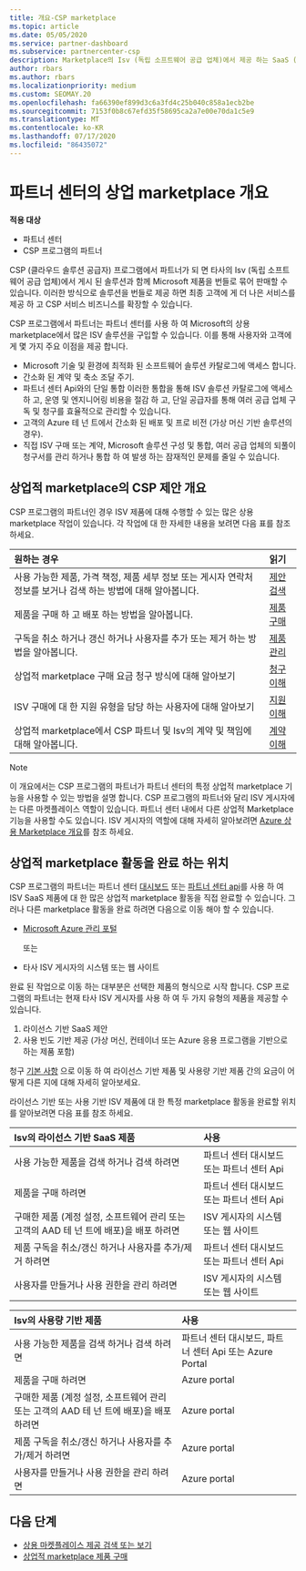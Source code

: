 ```yaml
---
title: 개요-CSP marketplace
ms.topic: article
ms.date: 05/05/2020
ms.service: partner-dashboard
ms.subservice: partnercenter-csp
description: Marketplace의 Isv (독립 소프트웨어 공급 업체)에서 제공 하는 SaaS (Software as a Service) 제품에 고객 구독을 판매 하는 방법에 대해 알아봅니다.
author: rbars
ms.author: rbars
ms.localizationpriority: medium
ms.custom: SEOMAY.20
ms.openlocfilehash: fa66390ef899d3c6a3fd4c25b040c858a1ecb2be
ms.sourcegitcommit: 7153f0b8c67efd35f58695ca2a7e00e70da1c5e9
ms.translationtype: MT
ms.contentlocale: ko-KR
ms.lasthandoff: 07/17/2020
ms.locfileid: "86435072"
---
```

# <a name="overview-of-the-commercial-marketplace-in-partner-center"></a>파트너 센터의 상업 marketplace 개요

**적용 대상**

- 파트너 센터
- CSP 프로그램의 파트너

CSP (클라우드 솔루션 공급자) 프로그램에서 파트너가 되 면 타사의 Isv (독립 소프트웨어 공급 업체)에서 게시 된 솔루션과 함께 Microsoft 제품을 번들로 묶어 판매할 수 있습니다. 이러한 방식으로 솔루션을 번들로 제공 하면 최종 고객에 게 더 나은 서비스를 제공 하 고 CSP 서비스 비즈니스를 확장할 수 있습니다.

CSP 프로그램에서 파트너는 파트너 센터를 사용 하 여 Microsoft의 상용 marketplace에서 많은 ISV 솔루션을 구입할 수 있습니다. 이를 통해 사용자와 고객에 게 몇 가지 주요 이점을 제공 합니다.

- Microsoft 기술 및 환경에 최적화 된 소프트웨어 솔루션 카탈로그에 액세스 합니다.
- 간소화 된 계약 및 축소 조달 주기.
- 파트너 센터 Api와의 단일 통합 이러한 통합을 통해 ISV 솔루션 카탈로그에 액세스 하 고, 운영 및 엔지니어링 비용을 절감 하 고, 단일 공급자를 통해 여러 공급 업체 구독 및 청구를 효율적으로 관리할 수 있습니다.
- 고객의 Azure 테 넌 트에서 간소화 된 배포 및 프로 비전 (가상 머신 기반 솔루션의 경우).
- 직접 ISV 구매 또는 계약, Microsoft 솔루션 구성 및 통합, 여러 공급 업체의 되풀이 청구서를 관리 하거나 통합 하 여 발생 하는 잠재적인 문제를 줄일 수 있습니다.

## <a name="overview-of-csp-offers-in-the-commercial-marketplace"></a>상업적 marketplace의 CSP 제안 개요

CSP 프로그램의 파트너인 경우 ISV 제품에 대해 수행할 수 있는 많은 상용 marketplace 작업이 있습니다. 각 작업에 대 한 자세한 내용을 보려면 다음 표를 참조 하세요.

|**원하는 경우**  |**읽기**   |
|:------------------------------------|:------------------|
|사용 가능한 제품, 가격 책정, 제품 세부 정보 또는 게시자 연락처 정보를 보거나 검색 하는 방법에 대해 알아봅니다. | [제안 검색](csp-commercial-marketplace-discover.md) | 
|제품을 구매 하 고 배포 하는 방법을 알아봅니다.   | [제품 구매](csp-commercial-marketplace-purchase.md)   | 
|구독을 취소 하거나 갱신 하거나 사용자를 추가 또는 제거 하는 방법을 알아봅니다.  | [제품 관리](csp-commercial-marketplace-manage.md) |
|상업적 marketplace 구매 요금 청구 방식에 대해 알아보기 | [청구 이해](csp-commercial-marketplace-billing.md) |
|ISV 구매에 대 한 지원 유형을 담당 하는 사용자에 대해 알아보기 | [지원 이해](csp-commercial-marketplace-support.md) |
|상업적 marketplace에서 CSP 파트너 및 Isv의 계약 및 책임에 대해 알아봅니다. | [계약 이해](csp-commercial-marketplace-contracting.md) |

> [!NOTE]
> 이 개요에서는 CSP 프로그램의 파트너가 파트너 센터의 특정 상업적 marketplace 기능을 사용할 수 있는 방법을 설명 합니다. CSP 프로그램의 파트너와 달리 ISV 게시자에는 다른 마켓플레이스 역할이 있습니다. 파트너 센터 내에서 다른 상업적 Marketplace 기능을 사용할 수도 있습니다. ISV 게시자의 역할에 대해 자세히 알아보려면 [Azure 상용 Marketplace 개요](https://docs.microsoft.com/azure/marketplace/partner-center-portal/commercial-marketplace-overview)를 참조 하세요.

## <a name="where-to-complete-commercial-marketplace-activities"></a>상업적 marketplace 활동을 완료 하는 위치

CSP 프로그램의 파트너는 파트너 센터 [대시보드](https://partner.microsoft.com/dashboard) 또는 [파트너 센터 api](https://docs.microsoft.com/partner-center/develop/)를 사용 하 여 ISV SaaS 제품에 대 한 많은 상업적 marketplace 활동을 직접 완료할 수 있습니다. 그러나 다른 marketplace 활동을 완료 하려면 다음으로 이동 해야 할 수 있습니다.

- [Microsoft Azure 관리 포털](https://portal.azure.com/)

    또는

- 타사 ISV 게시자의 시스템 또는 웹 사이트

완료 된 작업으로 이동 하는 대부분은 선택한 제품의 형식으로 시작 합니다. CSP 프로그램의 파트너는 현재 타사 ISV 게시자를 사용 하 여 두 가지 유형의 제품을 제공할 수 있습니다.

1. 라이선스 기반 SaaS 제안  
2. 사용 빈도 기반 제공 (가상 머신, 컨테이너 또는 Azure 응용 프로그램을 기반으로 하는 제품 포함)

청구 [기본 사항](billing-basics.md) 으로 이동 하 여 라이선스 기반 제품 및 사용량 기반 제품 간의 요금이 어떻게 다른 지에 대해 자세히 알아보세요.  

라이선스 기반 또는 사용 기반 ISV 제품에 대 한 특정 marketplace 활동을 완료할 위치를 알아보려면 다음 표를 참조 하세요.

|**Isv의 라이선스 기반 SaaS 제품**  |**사용**  |
|:------------------------------------|:------------------|
|사용 가능한 제품을 검색 하거나 검색 하려면  | 파트너 센터 대시보드 또는 파트너 센터 Api  |
|제품을 구매 하려면  | 파트너 센터 대시보드 또는 파트너 센터 Api  |
|구매한 제품 (계정 설정, 소프트웨어 관리 또는 고객의 AAD 테 넌 트에 배포)을 배포 하려면  | ISV 게시자의 시스템 또는 웹 사이트  |
|제품 구독을 취소/갱신 하거나 사용자를 추가/제거 하려면 | 파트너 센터 대시보드 또는 파트너 센터 Api  |
|사용자를 만들거나 사용 권한을 관리 하려면  | ISV 게시자의 시스템 또는 웹 사이트  |

|**Isv의 사용량 기반 제품**  |**사용**  |
|:------------------------------------|:------------------|
|사용 가능한 제품을 검색 하거나 검색 하려면  | 파트너 센터 대시보드, 파트너 센터 Api 또는 Azure Portal  |
|제품을 구매 하려면  | Azure portal  |
|구매한 제품 (계정 설정, 소프트웨어 관리 또는 고객의 AAD 테 넌 트에 배포)을 배포 하려면  | Azure portal  |
|제품 구독을 취소/갱신 하거나 사용자를 추가/제거 하려면 | Azure portal  |
|사용자를 만들거나 사용 권한을 관리 하려면  | Azure portal  |

## <a name="next-steps"></a>다음 단계

- [상용 마켓플레이스 제공 검색 또는 보기](csp-commercial-marketplace-discover.md)
- [상업적 marketplace 제품 구매](csp-commercial-marketplace-purchase.md)
